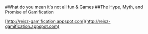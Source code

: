 #What do you mean it's not all fun & Games
##The Hype, Myth, and Promise of Gamification

[http://reisz-gamification.appspot.com](http://reisz-gamification.appspot.com)